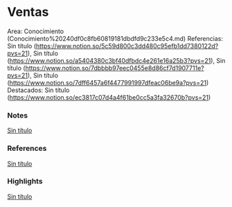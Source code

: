 # Ventas

Area: Conocimiento (Conocimiento%20240df0c8fb60819181dbdfd9c233e5c4.md)
Referencias: Sin título (https://www.notion.so/5c59d800c3dd480c95efb1dd7380122d?pvs=21), Sin título (https://www.notion.so/a5404380c3bf40dfbdc4e261e16a25b3?pvs=21), Sin título (https://www.notion.so/7dbbbb97eec0455e8d86cf7d1907711e?pvs=21), Sin título (https://www.notion.so/7dff6457a6f4477991997dfeac06be9a?pvs=21)
Destacados: Sin título (https://www.notion.so/ec3817c07d4a4f61be0cc5a3fa32670b?pvs=21)

### Notes

[Sin título](Sin%20ti%CC%81tulo%20240df0c8fb608151aa7bde50f04230ad.csv)

### References

[Sin título](Sin%20ti%CC%81tulo%20240df0c8fb6081aebb02d610398bfdbc.csv)

### Highlights

[Sin título](Sin%20ti%CC%81tulo%20240df0c8fb60810f9d5ce2ba31613367.csv)